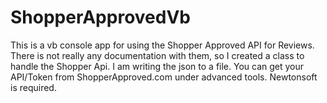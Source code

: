 # ShopperApprovedVb
This is a vb console app for using the Shopper Approved API for Reviews.
There is not really any documentation with them, so I created a class to handle the Shopper Api.
I am writing the json to a file.
You can get your API/Token from ShopperApproved.com under advanced tools.
Newtonsoft is required.


